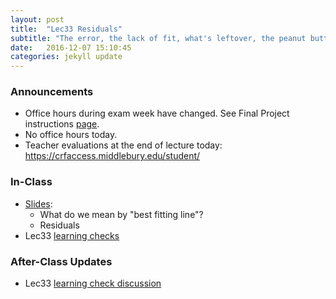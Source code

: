```yaml
---
layout: post
title:  "Lec33 Residuals"
subtitle: "The error, the lack of fit, what's leftover, the peanut butter at the bottom of the jar."
date:   2016-12-07 15:10:45
categories: jekyll update
---
```




### Announcements

* Office hours during exam week have changed. See Final Project instructions 
<a href = "{{ site.baseurl}}/assets/Final_Project/final_project_outline.html#administrative_notes" target= "_blank">page</a>.
* No office hours today.
* Teacher evaluations at the end of lecture today: <https://crfaccess.middlebury.edu/student/>



### In-Class

* <a href = "{{ site.baseurl }}/assets/4-Regression/residuals.html" target = "_blank">Slides</a>:
    + What do we mean by "best fitting line"?
    + Residuals
* Lec33 <a href = "{{ site.baseurl }}/assets/LC/residuals.html" target = "_blank">learning checks</a>



### After-Class Updates

* Lec33 <a href = "{{ site.baseurl }}/assets/LC/residuals.html" target = "_blank">learning check discussion</a>
